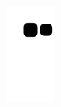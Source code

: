 ![](https://raw.githubusercontent.com/xingxingdcf/xingxingdcf/output/github-contribution-grid-snake.svg)
